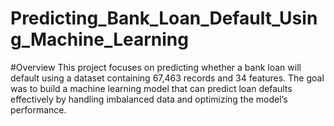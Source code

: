# Predicting_Bank_Loan_Default_Using_Machine_Learning
#Overview
This project focuses on predicting whether a bank loan will default using a dataset containing 67,463 records and 34 features. The goal was to build a machine learning model that can predict loan defaults effectively by handling imbalanced data and optimizing the model’s performance.
